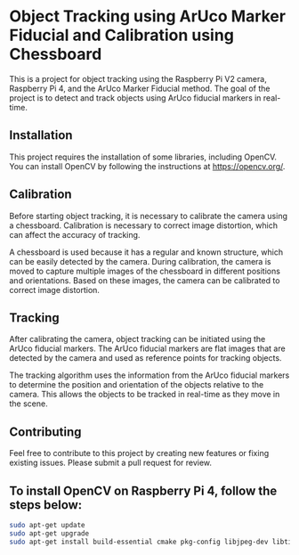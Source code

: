 # Object Tracking using ArUco Marker Fiducial and Calibration using Chessboard
This is a project for object tracking using the Raspberry Pi V2 camera, Raspberry Pi 4, and the ArUco Marker Fiducial method. The goal of the project is to detect and track objects using ArUco fiducial markers in real-time.

## Installation
This project requires the installation of some libraries, including OpenCV. You can install OpenCV by following the instructions at https://opencv.org/.

## Calibration
Before starting object tracking, it is necessary to calibrate the camera using a chessboard. Calibration is necessary to correct image distortion, which can affect the accuracy of tracking.

A chessboard is used because it has a regular and known structure, which can be easily detected by the camera. During calibration, the camera is moved to capture multiple images of the chessboard in different positions and orientations. Based on these images, the camera can be calibrated to correct image distortion.

## Tracking
After calibrating the camera, object tracking can be initiated using the ArUco fiducial markers. The ArUco fiducial markers are flat images that are detected by the camera and used as reference points for tracking objects.

The tracking algorithm uses the information from the ArUco fiducial markers to determine the position and orientation of the objects relative to the camera. This allows the objects to be tracked in real-time as they move in the scene.

## Contributing
Feel free to contribute to this project by creating new features or fixing existing issues. Please submit a pull request for review.


## To install OpenCV on Raspberry Pi 4, follow the steps below:
```bash
sudo apt-get update
sudo apt-get upgrade
sudo apt-get install build-essential cmake pkg-config libjpeg-dev libtiff5-dev libjasper-dev libpng-dev libavcodec-dev libavformat-dev libswscale-dev libv4l-dev libxvidcore-dev libx264-dev libfontconfig1-dev libcairo2-dev libgdk-pixbuf2.0-dev libpango1.0-dev libgtk2.0-dev libgtk-3-dev libatlas-base-dev gfortran libhdf5-dev libhdf5-serial-dev libhdf5-103 python3-pyqt5 python3-dev python3-pip python3-numpy python3-matplotlib python3-scipy python3-sklearn python3-skimage python3-pil python3-pandas python3-opencv
```

